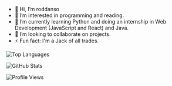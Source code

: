 - 👋 Hi, I’m roddanso
- 👀 I’m interested in programming and reading.
- 🌱 I’m currently learning Python and doing an internship in Web Development (JavaScript and React) and Java.
- 💞️ I’m looking to collaborate on projects.
- ⚡ Fun fact: I'm a Jack of all trades.

<!---
1CodeADay/1CodeADay is a ✨ special ✨ repository because its `README.md` (this file) appears on your GitHub profile.
You can click the Preview link to take a look at your changes.
--->
![Top Languages](https://github-readme-stats.vercel.app/api/top-langs/?username=1CodeADay&layout=compact&theme=radical)

![GitHub Stats](https://github-readme-stats.vercel.app/api?username=1CodeADay&show_icons=true&theme=radical)

![Profile Views](https://komarev.com/ghpvc/?username=1CodeADay)
